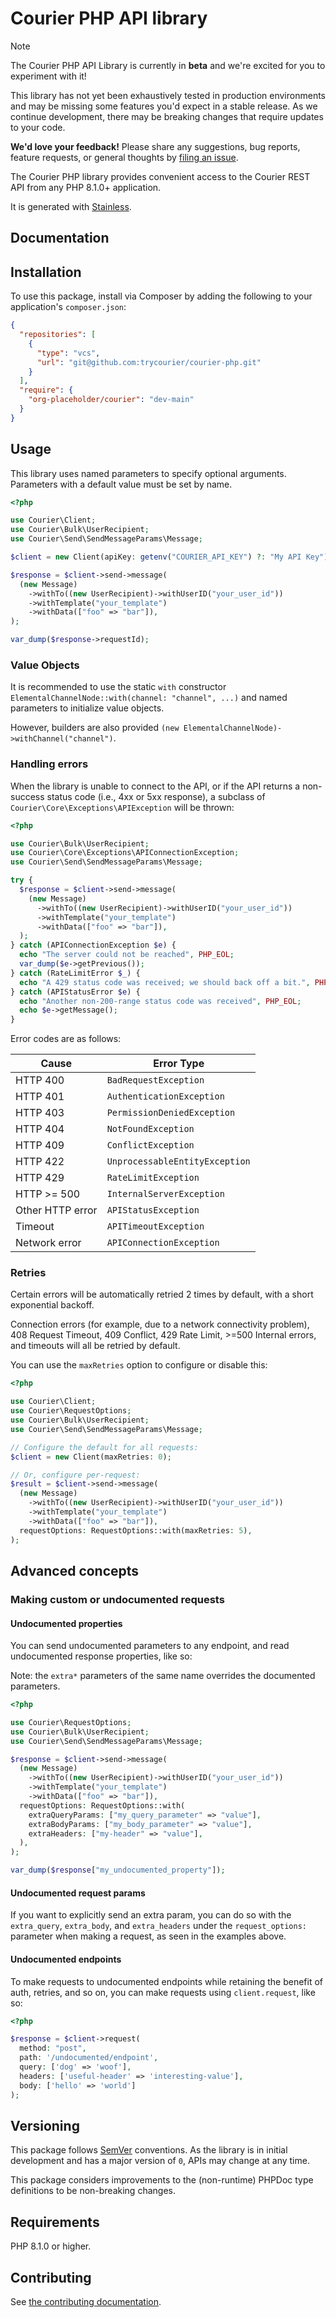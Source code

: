 # Courier PHP API library

> [!NOTE]
> The Courier PHP API Library is currently in **beta** and we're excited for you to experiment with it!
>
> This library has not yet been exhaustively tested in production environments and may be missing some features you'd expect in a stable release. As we continue development, there may be breaking changes that require updates to your code.
>
> **We'd love your feedback!** Please share any suggestions, bug reports, feature requests, or general thoughts by [filing an issue](https://www.github.com/trycourier/courier-php/issues/new).

The Courier PHP library provides convenient access to the Courier REST API from any PHP 8.1.0+ application.

It is generated with [Stainless](https://www.stainless.com/).

## Documentation

## Installation

To use this package, install via Composer by adding the following to your application's `composer.json`:

<!-- x-release-please-start-version -->

```json
{
  "repositories": [
    {
      "type": "vcs",
      "url": "git@github.com:trycourier/courier-php.git"
    }
  ],
  "require": {
    "org-placeholder/courier": "dev-main"
  }
}
```

<!-- x-release-please-end -->

## Usage

This library uses named parameters to specify optional arguments.
Parameters with a default value must be set by name.

```php
<?php

use Courier\Client;
use Courier\Bulk\UserRecipient;
use Courier\Send\SendMessageParams\Message;

$client = new Client(apiKey: getenv("COURIER_API_KEY") ?: "My API Key");

$response = $client->send->message(
  (new Message)
    ->withTo((new UserRecipient)->withUserID("your_user_id"))
    ->withTemplate("your_template")
    ->withData(["foo" => "bar"]),
);

var_dump($response->requestId);
```

### Value Objects

It is recommended to use the static `with` constructor `ElementalChannelNode::with(channel: "channel", ...)`
and named parameters to initialize value objects.

However, builders are also provided `(new ElementalChannelNode)->withChannel("channel")`.

### Handling errors

When the library is unable to connect to the API, or if the API returns a non-success status code (i.e., 4xx or 5xx response), a subclass of `Courier\Core\Exceptions\APIException` will be thrown:

```php
<?php

use Courier\Bulk\UserRecipient;
use Courier\Core\Exceptions\APIConnectionException;
use Courier\Send\SendMessageParams\Message;

try {
  $response = $client->send->message(
    (new Message)
      ->withTo((new UserRecipient)->withUserID("your_user_id"))
      ->withTemplate("your_template")
      ->withData(["foo" => "bar"]),
  );
} catch (APIConnectionException $e) {
  echo "The server could not be reached", PHP_EOL;
  var_dump($e->getPrevious());
} catch (RateLimitError $_) {
  echo "A 429 status code was received; we should back off a bit.", PHP_EOL;
} catch (APIStatusError $e) {
  echo "Another non-200-range status code was received", PHP_EOL;
  echo $e->getMessage();
}
```

Error codes are as follows:

| Cause            | Error Type                     |
| ---------------- | ------------------------------ |
| HTTP 400         | `BadRequestException`          |
| HTTP 401         | `AuthenticationException`      |
| HTTP 403         | `PermissionDeniedException`    |
| HTTP 404         | `NotFoundException`            |
| HTTP 409         | `ConflictException`            |
| HTTP 422         | `UnprocessableEntityException` |
| HTTP 429         | `RateLimitException`           |
| HTTP >= 500      | `InternalServerException`      |
| Other HTTP error | `APIStatusException`           |
| Timeout          | `APITimeoutException`          |
| Network error    | `APIConnectionException`       |

### Retries

Certain errors will be automatically retried 2 times by default, with a short exponential backoff.

Connection errors (for example, due to a network connectivity problem), 408 Request Timeout, 409 Conflict, 429 Rate Limit, >=500 Internal errors, and timeouts will all be retried by default.

You can use the `maxRetries` option to configure or disable this:

```php
<?php

use Courier\Client;
use Courier\RequestOptions;
use Courier\Bulk\UserRecipient;
use Courier\Send\SendMessageParams\Message;

// Configure the default for all requests:
$client = new Client(maxRetries: 0);

// Or, configure per-request:
$result = $client->send->message(
  (new Message)
    ->withTo((new UserRecipient)->withUserID("your_user_id"))
    ->withTemplate("your_template")
    ->withData(["foo" => "bar"]),
  requestOptions: RequestOptions::with(maxRetries: 5),
);
```

## Advanced concepts

### Making custom or undocumented requests

#### Undocumented properties

You can send undocumented parameters to any endpoint, and read undocumented response properties, like so:

Note: the `extra*` parameters of the same name overrides the documented parameters.

```php
<?php

use Courier\RequestOptions;
use Courier\Bulk\UserRecipient;
use Courier\Send\SendMessageParams\Message;

$response = $client->send->message(
  (new Message)
    ->withTo((new UserRecipient)->withUserID("your_user_id"))
    ->withTemplate("your_template")
    ->withData(["foo" => "bar"]),
  requestOptions: RequestOptions::with(
    extraQueryParams: ["my_query_parameter" => "value"],
    extraBodyParams: ["my_body_parameter" => "value"],
    extraHeaders: ["my-header" => "value"],
  ),
);

var_dump($response["my_undocumented_property"]);
```

#### Undocumented request params

If you want to explicitly send an extra param, you can do so with the `extra_query`, `extra_body`, and `extra_headers` under the `request_options:` parameter when making a request, as seen in the examples above.

#### Undocumented endpoints

To make requests to undocumented endpoints while retaining the benefit of auth, retries, and so on, you can make requests using `client.request`, like so:

```php
<?php

$response = $client->request(
  method: "post",
  path: '/undocumented/endpoint',
  query: ['dog' => 'woof'],
  headers: ['useful-header' => 'interesting-value'],
  body: ['hello' => 'world']
);
```

## Versioning

This package follows [SemVer](https://semver.org/spec/v2.0.0.html) conventions. As the library is in initial development and has a major version of `0`, APIs may change at any time.

This package considers improvements to the (non-runtime) PHPDoc type definitions to be non-breaking changes.

## Requirements

PHP 8.1.0 or higher.

## Contributing

See [the contributing documentation](https://github.com/trycourier/courier-php/tree/main/CONTRIBUTING.md).
